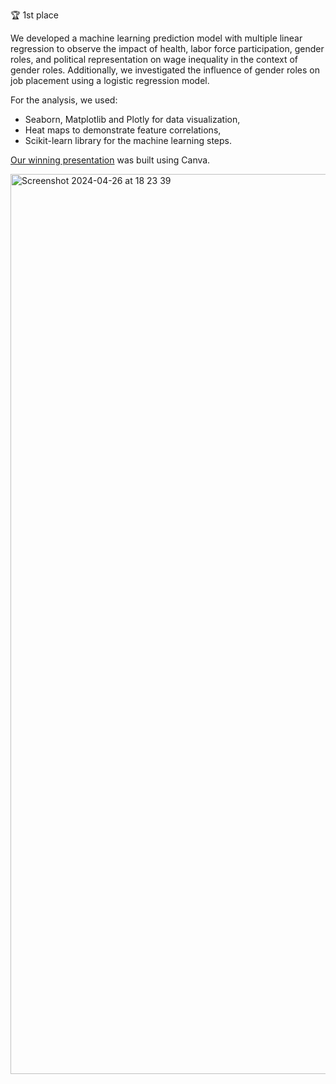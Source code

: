 🏆 1st place

We developed a machine learning prediction model with multiple linear regression to observe the impact of health, labor force participation, gender roles, and political representation on wage inequality in the context of gender roles. Additionally, we investigated the influence of gender roles on job placement using a logistic regression model.

For the analysis, we used:
- Seaborn, Matplotlib and Plotly for data visualization,
- Heat maps to demonstrate feature correlations,
- Scikit-learn library for the machine learning steps.

[Our winning presentation](https://www.canva.com/design/DAGCmgs7Uhc/ipnunP6Dm-lT2gm-iqbx7A/view?utm_content=DAGCmgs7Uhc&utm_campaign=designshare&utm_medium=link&utm_source=editor) was built using Canva.

<img width="1440" alt="Screenshot 2024-04-26 at 18 23 39" src="https://github.com/gizemoge/Datathon/assets/19653777/33fbae03-7115-4c92-ba3d-90ec41915e53">
